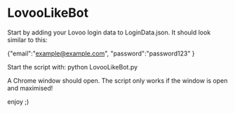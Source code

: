 # LovooLikeBot

Start by adding your Lovoo login data to LoginData.json.
It should look similar to this:

 {"email":"example@example.com", "password":"password123" }
 
 Start the script with:
 python LovooLikeBot.py
 
 A Chrome window should open.
 The script only works if the window is open and maximised!
 
 enjoy ;)

